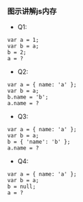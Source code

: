 ### 图示讲解js内存
* Q1:

```
var a = 1;
var b = a;
b = 2;
a = ? 
```

* Q2:

```
var a = { name: 'a' };
var b = a;
b.name = 'b';
a.name = ?
```

* Q3:

```
var a = { name: 'a' };
var b = a;
b = { 'name': 'b' };
a.name = ?
```

* Q4:

```
var a = { name: 'a' };
var b = a;
b = null;
a = ?
```